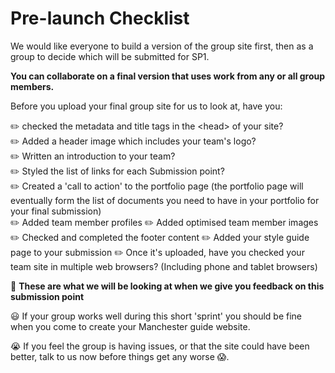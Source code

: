 # Pre-launch Checklist

We would like everyone to build a version of the group site first, then as a group to decide which will be submitted for SP1. 

**You can collaborate on a final version that uses work from any or all group members.**

Before you upload your final group site for us to look at, have you:

✏️ checked the metadata and title tags in the &lt;head&gt; of your site?  
✏️ Added a header image which includes your team's logo?  
✏️ Written an introduction to your team?  
✏️ Styled the list of links for each Submission point?  
✏️ Created a 'call to action' to the portfolio page (the portfolio page will eventually form the list of documents you need to have in your portfolio for your final submission)  
✏️ Added team member profiles 
✏️ Added optimised team member images  
✏️ Checked and completed the footer content
✏️ Added your style guide page to your submission
✏️ Once it's uploaded, have you checked your team site in multiple web browsers? (Including phone and tablet browsers)

🔦 **These are what we will be looking at when we give you feedback on this submission point**

😃 If your group works well during this short 'sprint' you should be fine when you come to create your Manchester guide website. 

😭 If you feel the group is having issues, or that the site could have been better, talk to us now before things get any worse 😱.
